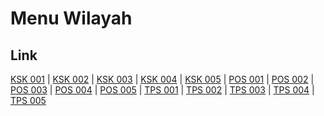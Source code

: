 # Menu Wilayah

## Link

[KSK 001](https://github.com/gigit-pemilu/pemilu-2024-99-luar-negeri/tree/main/pileg-dpr/hitung-suara/sub/99-luar-negeri/sub/81-new-york-amerika-serikat/sub/01-new-york-amerika-serikat/sub/0001-new-york-amerika-serikat/sub/004-ksk-001)
 | 
[KSK 002](https://github.com/gigit-pemilu/pemilu-2024-99-luar-negeri/tree/main/pileg-dpr/hitung-suara/sub/99-luar-negeri/sub/81-new-york-amerika-serikat/sub/01-new-york-amerika-serikat/sub/0001-new-york-amerika-serikat/sub/005-ksk-002)
 | 
[KSK 003](https://github.com/gigit-pemilu/pemilu-2024-99-luar-negeri/tree/main/pileg-dpr/hitung-suara/sub/99-luar-negeri/sub/81-new-york-amerika-serikat/sub/01-new-york-amerika-serikat/sub/0001-new-york-amerika-serikat/sub/013-ksk-003)
 | 
[KSK 004](https://github.com/gigit-pemilu/pemilu-2024-99-luar-negeri/tree/main/pileg-dpr/hitung-suara/sub/99-luar-negeri/sub/81-new-york-amerika-serikat/sub/01-new-york-amerika-serikat/sub/0001-new-york-amerika-serikat/sub/014-ksk-004)
 | 
[KSK 005](https://github.com/gigit-pemilu/pemilu-2024-99-luar-negeri/tree/main/pileg-dpr/hitung-suara/sub/99-luar-negeri/sub/81-new-york-amerika-serikat/sub/01-new-york-amerika-serikat/sub/0001-new-york-amerika-serikat/sub/015-ksk-005)
 | 
[POS 001](https://github.com/gigit-pemilu/pemilu-2024-99-luar-negeri/tree/main/pileg-dpr/hitung-suara/sub/99-luar-negeri/sub/81-new-york-amerika-serikat/sub/01-new-york-amerika-serikat/sub/0001-new-york-amerika-serikat/sub/001-pos-001)
 | 
[POS 002](https://github.com/gigit-pemilu/pemilu-2024-99-luar-negeri/tree/main/pileg-dpr/hitung-suara/sub/99-luar-negeri/sub/81-new-york-amerika-serikat/sub/01-new-york-amerika-serikat/sub/0001-new-york-amerika-serikat/sub/006-pos-002)
 | 
[POS 003](https://github.com/gigit-pemilu/pemilu-2024-99-luar-negeri/tree/main/pileg-dpr/hitung-suara/sub/99-luar-negeri/sub/81-new-york-amerika-serikat/sub/01-new-york-amerika-serikat/sub/0001-new-york-amerika-serikat/sub/007-pos-003)
 | 
[POS 004](https://github.com/gigit-pemilu/pemilu-2024-99-luar-negeri/tree/main/pileg-dpr/hitung-suara/sub/99-luar-negeri/sub/81-new-york-amerika-serikat/sub/01-new-york-amerika-serikat/sub/0001-new-york-amerika-serikat/sub/008-pos-004)
 | 
[POS 005](https://github.com/gigit-pemilu/pemilu-2024-99-luar-negeri/tree/main/pileg-dpr/hitung-suara/sub/99-luar-negeri/sub/81-new-york-amerika-serikat/sub/01-new-york-amerika-serikat/sub/0001-new-york-amerika-serikat/sub/009-pos-005)
 | 
[TPS 001](https://github.com/gigit-pemilu/pemilu-2024-99-luar-negeri/tree/main/pileg-dpr/hitung-suara/sub/99-luar-negeri/sub/81-new-york-amerika-serikat/sub/01-new-york-amerika-serikat/sub/0001-new-york-amerika-serikat/sub/002-tps-001)
 | 
[TPS 002](https://github.com/gigit-pemilu/pemilu-2024-99-luar-negeri/tree/main/pileg-dpr/hitung-suara/sub/99-luar-negeri/sub/81-new-york-amerika-serikat/sub/01-new-york-amerika-serikat/sub/0001-new-york-amerika-serikat/sub/003-tps-002)
 | 
[TPS 003](https://github.com/gigit-pemilu/pemilu-2024-99-luar-negeri/tree/main/pileg-dpr/hitung-suara/sub/99-luar-negeri/sub/81-new-york-amerika-serikat/sub/01-new-york-amerika-serikat/sub/0001-new-york-amerika-serikat/sub/010-tps-003)
 | 
[TPS 004](https://github.com/gigit-pemilu/pemilu-2024-99-luar-negeri/tree/main/pileg-dpr/hitung-suara/sub/99-luar-negeri/sub/81-new-york-amerika-serikat/sub/01-new-york-amerika-serikat/sub/0001-new-york-amerika-serikat/sub/011-tps-004)
 | 
[TPS 005](https://github.com/gigit-pemilu/pemilu-2024-99-luar-negeri/tree/main/pileg-dpr/hitung-suara/sub/99-luar-negeri/sub/81-new-york-amerika-serikat/sub/01-new-york-amerika-serikat/sub/0001-new-york-amerika-serikat/sub/012-tps-005)

